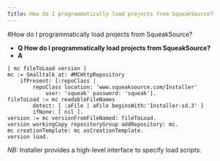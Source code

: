 ```yaml
---
Title: How do I programmatically load projects from SqueakSource?
---
```

#How do I programmatically load projects from SqueakSource?
- **Q How do I programmatically load projects from SqueakSource?**
- **A**
```
| mc fileToLoad version |
mc := Smalltalk at: #MCHttpRepository
	ifPresent: [:repoClass |
		repoClass location: 'www.squeaksource.com/Installer'
			user: 'squeak' password: 'squeak'].
fileToLoad := mc readableFileNames
		detect: [ :aFile | aFile beginsWith:'Installer-sd.3' ]
		ifNone: [ nil ].
version := mc versionFromFileNamed: fileToLoad.
version workingCopy repositoryGroup addRepository: mc.
mc creationTemplate: mc asCreationTemplate.
version load.
```
*NB:* Installer provides a high-level interface to specify load scripts.
